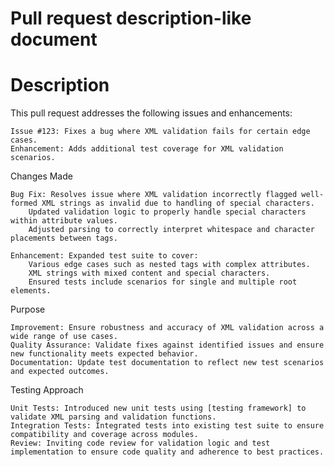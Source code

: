 # Pull request description-like document 



# Description
This pull request addresses the following issues and enhancements:

    Issue #123: Fixes a bug where XML validation fails for certain edge cases.
    Enhancement: Adds additional test coverage for XML validation scenarios.

Changes Made

    Bug Fix: Resolves issue where XML validation incorrectly flagged well-formed XML strings as invalid due to handling of special characters.
        Updated validation logic to properly handle special characters within attribute values.
        Adjusted parsing to correctly interpret whitespace and character placements between tags.

    Enhancement: Expanded test suite to cover:
        Various edge cases such as nested tags with complex attributes.
        XML strings with mixed content and special characters.
        Ensured tests include scenarios for single and multiple root elements.

Purpose

    Improvement: Ensure robustness and accuracy of XML validation across a wide range of use cases.
    Quality Assurance: Validate fixes against identified issues and ensure new functionality meets expected behavior.
    Documentation: Update test documentation to reflect new test scenarios and expected outcomes.

Testing Approach

    Unit Tests: Introduced new unit tests using [testing framework] to validate XML parsing and validation functions.
    Integration Tests: Integrated tests into existing test suite to ensure compatibility and coverage across modules.
    Review: Inviting code review for validation logic and test implementation to ensure code quality and adherence to best practices.
